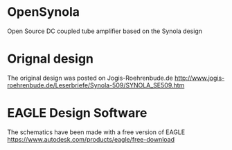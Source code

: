 # OpenSynola
Open Source DC coupled tube amplifier based on the Synola design

# Orignal design
The original design was posted on Jogis-Roehrenbude.de
http://www.jogis-roehrenbude.de/Leserbriefe/Synola-509/SYNOLA_SE509.htm

# EAGLE Design Software
The schematics have been made with a free version of EAGLE
https://www.autodesk.com/products/eagle/free-download
